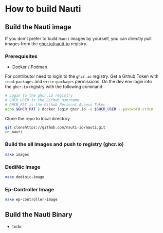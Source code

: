 # How to build Nauti 

## Build the Nauti image

If you don't prefer to build `Nauti` images by yourself, you can directly pull images from the [ghcr.io/nauti-io](https://github.com/orgs/nauti-io/packages) registry.

### Prerequisites

- Docker / Podman

For contributor need to login to the `ghcr.io` registry.
Get a Github Token with `read:packages` and `write:packages` permissions.
On the dev env login into the `ghcr.io` registry with the following command:

```bash
# Login to the ghcr.io registry
# GHCR_USER is the Github username
# GHCR_PAT is the Github Personal Access Token
echo $GHCR_PAT | docker login ghcr.io -u $GHCR_USER --password-stdin
```

Clone the repo to local directory

```bash
git clonehttps://github.com/nauti-io/nauti.git
cd nauti
```

### Build the all Images and push to registry (ghcr.io)
```bash
make images
```

### DediNic Image

```bash
make dedinic-image
```

### Ep-Controller Image
    
```bash
make ep-controller-image
```


## Build the Nauti Binary

- todo